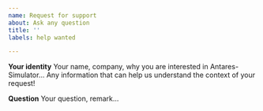 ```yaml
---
name: Request for support
about: Ask any question
title: ''
labels: help wanted

---
```


**Your identity**
Your name, company, why you are interested in Antares-Simulator... 
Any information that can help us understand the context of your request!

**Question**
Your question, remark...